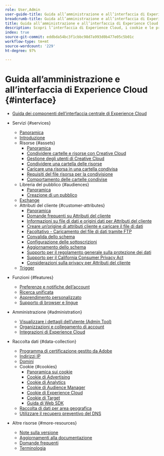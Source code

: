 ```yaml
---
role: User,Admin
user-guide-title: Guida all’amministrazione e all’interfaccia di Experience Cloud
breadcrumb-title: Guida all’amministrazione e all’interfaccia di Experience Cloud
title: Guida all’amministrazione e all’interfaccia di Experience Cloud
description: Scopri l’interfaccia di Experience Cloud, i cookie e le preferenze dell’account utente. Gestisci i prodotti e configura il servizio per le persone, inclusi gli attributi del cliente e la libreria Pubblico. Condividi le risorse di Experience Cloud.
index: true
source-git-commit: eddbda54bc3f1cbbc98d7a993d0b477e05c5b01c
workflow-type: tm+mt
source-wordcount: '229'
ht-degree: 97%

---
```



# Guida all’amministrazione e all’interfaccia di Experience Cloud {#interface}

+ [Guida dei componenti dell’interfaccia centrale di Experience Cloud](experience-cloud.md)

+ Servizi {#services}
   + [Panoramica](services/overview.md)
   + [Introduzione](services/getting-started.md)
   + Risorse {#assets}
      + [Panoramica](services/assets/experience-cloud-assets.md)
      + [Condividere cartelle e risorse con Creative Cloud](services/assets/creative-cloud.md)
      + [Gestione degli utenti di Creative Cloud](services/assets/manage-cc-users.md)
      + [Condividere una cartella delle risorse](services/assets/share.md)
      + [Caricare una risorsa in una cartella condivisa](services/assets/upload.md)
      + [Requisiti del file risorsa per la condivisione](services/assets/file-reqs.md)
      + [Comportamento delle cartelle condivise](services/assets/behavior.md)
   + Libreria del pubblico {#audiences}
      + [Panoramica](services/audiences/overview.md)
      + [Creazione di un pubblico](services/audiences/create.md)
   + [Exchange](services/exchange.md)
   + Attributi del cliente {#customer-attributes}
      + [Panoramica](services/customer-attributes/attributes.md)
      + [Domande frequenti su Attributi del cliente](services/customer-attributes/faq-crs.md)
      + [Informazioni su file di dati e origini dati per Attributi del cliente](services/customer-attributes/crs-data-file.md)
      + [Creare un’origine di attributi cliente e caricare il file di dati](services/customer-attributes/t-crs-usecase.md)
      + [Facoltativo - Caricamento del file di dati tramite FTP](services/customer-attributes/t-upload-attributes-ftp.md)
      + [Convalida dello schema](services/customer-attributes/validate-schema.md)
      + [Configurazione delle sottoscrizioni](services/customer-attributes/subscription.md)
      + [Aggiornamento dello schema](services/customer-attributes/t-update-schema.md)
      + [Supporto per il regolamento generale sulla protezione dei dati](services/customer-attributes/gdpr.md)
      + [Supporto per il California Consumer Privacy Act](services/customer-attributes/ccpa.md)
      + [Considerazioni sulla privacy per Attributi del cliente](services/customer-attributes/privacy-mac.md)
   + [Trigger](services/triggers.md)

+ Funzioni {#features}
   + [Preferenze e notifiche dell’account](features/account-preferences.md)
   + [Ricerca unificata](features/search.md)
   + [Apprendimento personalizzato](features/personalized-learning.md)
   + [Supporto di browser e lingue](browser-language.md)

+ Amministrazione {#administration}
   + [Visualizzare i dettagli dell’utente (Admin Tool)](administration/admin-tool-experience-cloud.md)
   + [Organizzazioni e collegamento di account](administration/organizations.md)
   + [Integrazioni di Experience Cloud](administration/integrations.md)

+ Raccolta dati {#data-collection}
   + [Programma di certificazione gestito da Adobe](data-collection/adobe-managed-cert.md)
   + [Indirizzi IP](data-collection/ip-addresses.md)
   + [Domini](data-collection/domains.md)
   + Cookie {#cookies}
      + [Panoramica sui cookie](data-collection/cookies/overview.md)
      + [Cookie di Advertising](data-collection/cookies/advertising.md)
      + [Cookie di Analytics](data-collection/cookies/analytics.md)
      + [Cookie di Audience Manager](data-collection/cookies/audience-manager.md)
      + [Cookie di Experience Cloud](data-collection/cookies/experience-cloud.md)
      + [Cookie di Target](data-collection/cookies/target.md)
      + [Guida di Web SDK](data-collection/cookies/web-sdk.md)
   + [Raccolta di dati per area geografica](data-collection/rdc.md)
   + [Utilizzare il recupero preventivo del DNS](data-collection/dns-prefetch.md)

+ Altre risorse {#more-resources}
   + [Note sulla versione](more-resources/release-notes.md)
   + [Aggiornamenti alla documentazione](more-resources/doc-updates.md)
   + [Domande frequenti](more-resources/faq.md)
   + [Terminologia](more-resources/terms.md)

